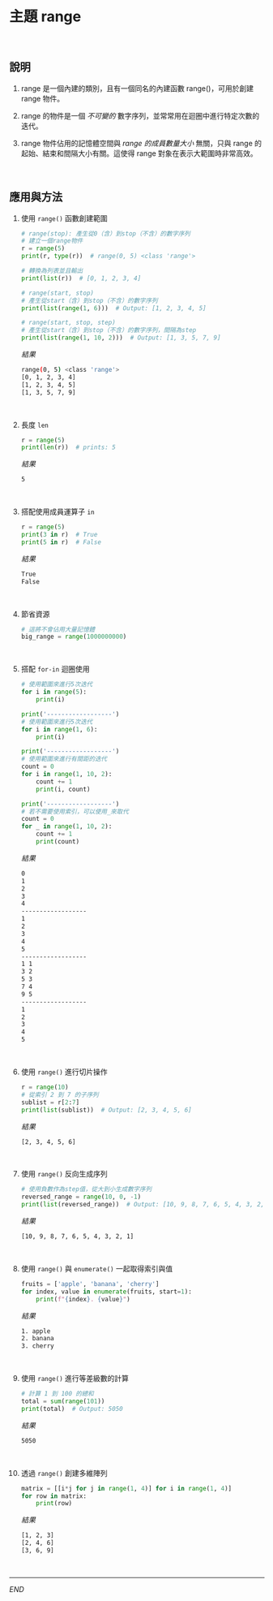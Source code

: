 # 主題 range 

<br>

## 說明

1. range 是一個內建的類別，且有一個同名的內建函數 range()，可用於創建 range 物件。

2. range 的物件是一個 *不可變的* 數字序列，並常常用在迴圈中進行特定次數的迭代。

3. range 物件佔用的記憶體空間與 *range 的成員數量大小* 無關，只與 range 的起始、結束和間隔大小有關。這使得 range 對象在表示大範圍時非常高效。

<br>

## 應用與方法

1. 使用 `range()` 函數創建範圍


    ```python
    # range(stop): 產生從0（含）到stop（不含）的數字序列
    # 建立一個range物件
    r = range(5)
    print(r, type(r))  # range(0, 5) <class 'range'>

    # 轉換為列表並且輸出
    print(list(r))  # [0, 1, 2, 3, 4]

    # range(start, stop)
    # 產生從start（含）到stop（不含）的數字序列
    print(list(range(1, 6)))  # Output: [1, 2, 3, 4, 5]

    # range(start, stop, step)
    # 產生從start（含）到stop（不含）的數字序列，間隔為step
    print(list(range(1, 10, 2)))  # Output: [1, 3, 5, 7, 9]
    ```
    _結果_
    ```bash
    range(0, 5) <class 'range'>
    [0, 1, 2, 3, 4]
    [1, 2, 3, 4, 5]
    [1, 3, 5, 7, 9]
    ```

<br>

2. 長度 `len`


    ```python
    r = range(5)
    print(len(r))  # prints: 5
    ```
    _結果_
    ```bash
    5
    ```

<br>

3. 搭配使用成員運算子 `in`


    ```python
    r = range(5)
    print(3 in r)  # True
    print(5 in r)  # False
    ```
    _結果_
    ```bash
    True
    False
    ```

<br>

4. 節省資源
    

    ```python
    # 這將不會佔用大量記憶體
    big_range = range(1000000000)
    ```

<br>

5. 搭配 `for-in` 迴圈使用


    ```python
    # 使用範圍來進行5次迭代
    for i in range(5):
        print(i)

    print('------------------')
    # 使用範圍來進行5次迭代
    for i in range(1, 6):
        print(i)

    print('------------------')
    # 使用範圍來進行有間距的迭代
    count = 0
    for i in range(1, 10, 2):
        count += 1
        print(i, count)

    print('------------------')
    # 若不需要使用索引，可以使用_來取代
    count = 0
    for _ in range(1, 10, 2):
        count += 1
        print(count)
    ```
    _結果_
    ```bash
    0
    1
    2
    3
    4
    ------------------
    1
    2
    3
    4
    5
    ------------------
    1 1
    3 2
    5 3
    7 4
    9 5
    ------------------
    1
    2
    3
    4
    5
    ```

<br>


6. 使用 `range()` 進行切片操作

    ```python
    r = range(10)
    # 從索引 2 到 7 的子序列
    sublist = r[2:7]
    print(list(sublist))  # Output: [2, 3, 4, 5, 6]
    ```

    _結果_
    ```bash
    [2, 3, 4, 5, 6]
    ```

<br>

7. 使用 `range()` 反向生成序列

    ```python
    # 使用負數作為step值，從大到小生成數字序列
    reversed_range = range(10, 0, -1)
    print(list(reversed_range))  # Output: [10, 9, 8, 7, 6, 5, 4, 3, 2, 1]
    ```

    _結果_
    ```bash
    [10, 9, 8, 7, 6, 5, 4, 3, 2, 1]
    ```

<br>

8. 使用 `range()` 與 `enumerate()` 一起取得索引與值

    ```python
    fruits = ['apple', 'banana', 'cherry']
    for index, value in enumerate(fruits, start=1):
        print(f"{index}. {value}")
    ```

    _結果_
    ```bash
    1. apple
    2. banana
    3. cherry
    ```

<br>

9. 使用 `range()` 進行等差級數的計算

    ```python
    # 計算 1 到 100 的總和
    total = sum(range(101))
    print(total)  # Output: 5050
    ```

    _結果_
    ```bash
    5050
    ```

<br>

10. 透過 `range()` 創建多維陣列

    ```python
    matrix = [[i*j for j in range(1, 4)] for i in range(1, 4)]
    for row in matrix:
        print(row)
    ```

    _結果_
    ```bash
    [1, 2, 3]
    [2, 4, 6]
    [3, 6, 9]
    ```

<br>

---

_END_